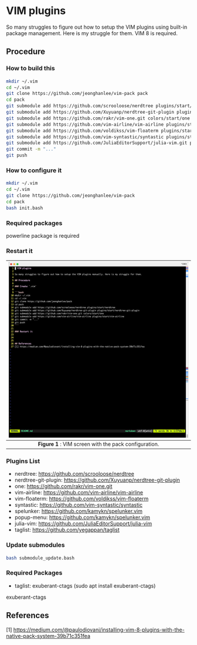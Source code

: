 # VIM plugins

So many struggles to figure out how to setup the VIM plugins using built-in package management. Here is my struggle for them. VIM 8 is required.

## Procedure

### How to build this

```bash
mkdir ~/.vim
cd ~/.vim
git clone https://github.com/jeonghanlee/vim-pack pack
cd pack
git submodule add https://github.com/scrooloose/nerdtree plugins/start/nerdtree
git submodule add https://github.com/Xuyuanp/nerdtree-git-plugin plugins/start/nerdtree-git-plugin
git submodule add https://github.com/rakr/vim-one.git colors/start/one
git submodule add https://github.com/vim-airline/vim-airline plugins/start/vim-airline
git submodule add https://github.com/voldikss/vim-floaterm plugins/start/vim-floaterm
git submodule add https://github.com/vim-syntastic/syntastic plugins/start/syntastic
git submodule add https://github.com/JuliaEditorSupport/julia-vim.git plugins/start/julia-vim
git commit -m "..."
git push
```

### How to configure it

```bash
mkdir ~/.vim
cd ~/.vim
git clone https://github.com/jeonghanlee/vim-pack
cd pack
bash init.bash
```
### Required packages

powerline package is required


### Restart it

|![vim_packpng](vim_pack.png)|
| :---: |
|**Figure 1** : VIM screen with the pack configuration. |

### Plugins List

* nerdtree: https://github.com/scrooloose/nerdtree
* nerdtree-git-plugin: https://github.com/Xuyuanp/nerdtree-git-plugin
* one: https://github.com/rakr/vim-one.git
* vim-airline: https://github.com/vim-airline/vim-airline
* vim-floaterm: https://github.com/voldikss/vim-floaterm
* syntastic: https://github.com/vim-syntastic/syntastic
* spelunker: https://github.com/kamykn/spelunker.vim
* popup-menu: https://github.com/kamykn/spelunker.vim
* julia-vim: https://github.com/JuliaEditorSupport/julia-vim
* taglist: https://github.com/yegappan/taglist

### Update submodules 

```bash
bash submodule_update.bash
```

### Required Packages

* taglist: exuberant-ctags (sudo apt install exuberant-ctags) 

exuberant-ctags

## References
[1] https://medium.com/@paulodiovani/installing-vim-8-plugins-with-the-native-pack-system-39b71c351fea
